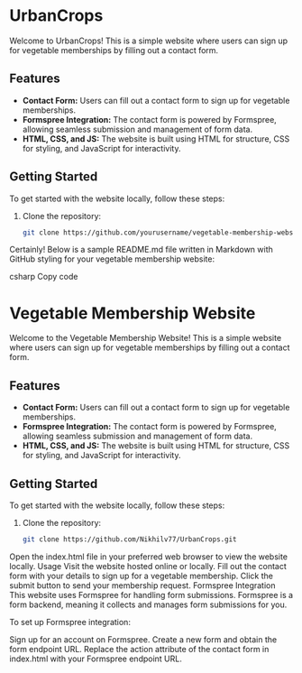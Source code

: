 # UrbanCrops

Welcome to UrbanCrops! This is a simple website where users can sign up for vegetable memberships by filling out a contact form.

## Features

- **Contact Form:** Users can fill out a contact form to sign up for vegetable memberships.
- **Formspree Integration:** The contact form is powered by Formspree, allowing seamless submission and management of form data.
- **HTML, CSS, and JS:** The website is built using HTML for structure, CSS for styling, and JavaScript for interactivity.

## Getting Started

To get started with the website locally, follow these steps:

1. Clone the repository:

   ```bash
   git clone https://github.com/yourusername/vegetable-membership-website.git

Certainly! Below is a sample README.md file written in Markdown with GitHub styling for your vegetable membership website:

csharp
Copy code
# Vegetable Membership Website

Welcome to the Vegetable Membership Website! This is a simple website where users can sign up for vegetable memberships by filling out a contact form.

## Features

- **Contact Form:** Users can fill out a contact form to sign up for vegetable memberships.
- **Formspree Integration:** The contact form is powered by Formspree, allowing seamless submission and management of form data.
- **HTML, CSS, and JS:** The website is built using HTML for structure, CSS for styling, and JavaScript for interactivity.

## Getting Started

To get started with the website locally, follow these steps:

1. Clone the repository:

   ```bash
   git clone https://github.com/Nikhilv77/UrbanCrops.git
Open the index.html file in your preferred web browser to view the website locally.
Usage
Visit the website hosted online or locally.
Fill out the contact form with your details to sign up for a vegetable membership.
Click the submit button to send your membership request.
Formspree Integration
This website uses Formspree for handling form submissions. Formspree is a form backend, meaning it collects and manages form submissions for you.

To set up Formspree integration:

Sign up for an account on Formspree.
Create a new form and obtain the form endpoint URL.
Replace the action attribute of the contact form in index.html with your Formspree endpoint URL.
